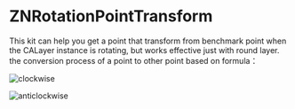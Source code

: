 # ZNRotationPointTransform

This kit can help you get a point that transform from benchmark point when the CALayer instance is rotating, but works effective
just with round layer. the conversion process of a point to other point based on formula：

![clockwise](https://github.com/ZeroOnet/ZNRotationPointTransform/new/master/pictures/clockwise)  

![anticlockwise](https://github.com/ZeroOnet/ZNRotationPointTransform/new/master/pictures/anticlockwise)  
